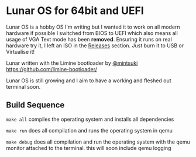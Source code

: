 # Lunar OS for 64bit and UEFI
Lunar OS is a hobby OS I'm writing but I wanted it to work on all modern hardware if possible
I switched from BIOS to UEFI which also means all usage of VGA Text mode has been **removed**. Ensuring it runs on real hardware
try it, I left an ISO in the [Releases](https://github.com/Mellurboo/LunarOS64/releases) section. Just burn it to USB or Virtualise it!

Lunar written with the Limine bootloader by [@mintsuki](https://github.com/mintsuki) https://github.com/limine-bootloader/

Lunar OS is still growing and I aim to have a working and fleshed out terminal soon.

## Build Sequence

`make all` compiles the operating system and installs all dependencies

`make run` does all compilation and runs the operating system in qemu

`make debug` does all compilation and run the operating system with the qemu monitor attached to the terminal. this will soon include qemu logging
